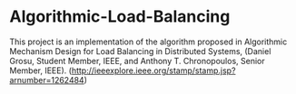 # Algorithmic-Load-Balancing
This project is an implementation of the algorithm proposed in Algorithmic Mechanism Design for Load Balancing in Distributed Systems, (Daniel Grosu, Student Member, IEEE, and Anthony T. Chronopoulos, Senior Member, IEEE). (http://ieeexplore.ieee.org/stamp/stamp.jsp?arnumber=1262484)
